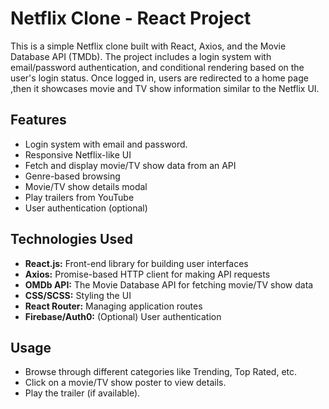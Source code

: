 # Netflix Clone - React Project

This is a simple Netflix clone built with React, Axios, and the Movie Database API (TMDb). The project includes a login system with email/password authentication, and conditional rendering based on the user's login status. Once logged in, users are redirected to a home page ,then it showcases movie and TV show information similar to the Netflix UI.

## Features

- Login system with email and password.
- Responsive Netflix-like UI
- Fetch and display movie/TV show data from an API
- Genre-based browsing
- Movie/TV show details modal
- Play trailers from YouTube
- User authentication (optional)

## Technologies Used
- **React.js:** Front-end library for building user interfaces
- **Axios:** Promise-based HTTP client for making API requests
- **OMDb API:** The Movie Database API for fetching movie/TV show data
- **CSS/SCSS:** Styling the UI
- **React Router:** Managing application routes
- **Firebase/Auth0:** (Optional) User authentication

## Usage
- Browse through different categories like Trending, Top Rated, etc.
- Click on a movie/TV show poster to view details.
- Play the trailer (if available).
